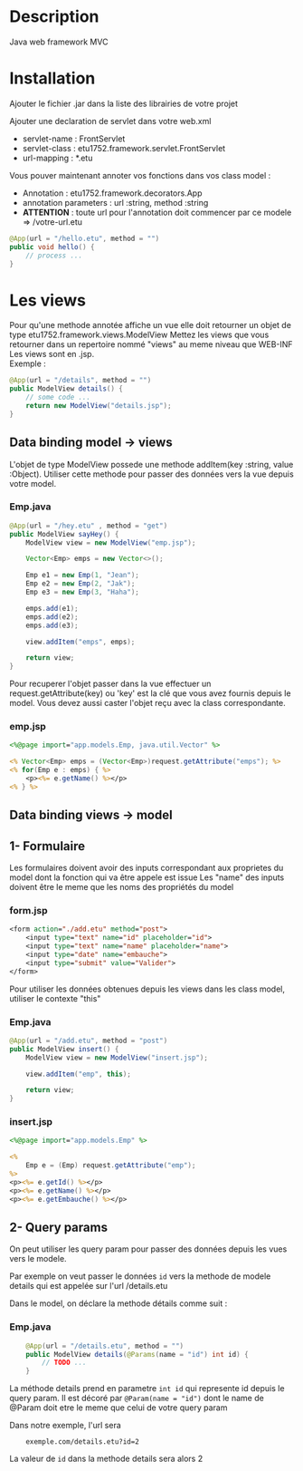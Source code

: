 # Description
Java web framework MVC

# Installation
Ajouter le fichier .jar dans la liste des librairies de votre projet

Ajouter une declaration de servlet dans votre web.xml
- servlet-name : FrontServlet
- servlet-class : etu1752.framework.servlet.FrontServlet
- url-mapping : *.etu

Vous pouver maintenant annoter vos fonctions dans vos class model :
- Annotation : etu1752.framework.decorators.App
- annotation parameters : url :string, method :string
- <strong>ATTENTION</strong> : toute url pour l'annotation doit commencer par ce modele => /votre-url.etu
```java
@App(url = "/hello.etu", method = "")
public void hello() {
    // process ...
}
```

# Les views
Pour qu'une methode annotée affiche un vue elle doit retourner un objet de type etu1752.framework.views.ModelView
Mettez les views que vous retourner dans un repertoire nommé "views" au meme niveau que WEB-INF
Les views sont en .jsp. <br>
Exemple : 
```java
@App(url = "/details", method = "")
public ModelView details() {
    // some code ...
    return new ModelView("details.jsp");
}
```
## Data binding model -> views
L'objet de type ModelView possede une methode addItem(key :string, value :Object). Utiliser cette methode pour passer des données vers la vue depuis votre model.

### Emp.java
```java
@App(url = "/hey.etu" , method = "get")
public ModelView sayHey() {
    ModelView view = new ModelView("emp.jsp");

    Vector<Emp> emps = new Vector<>();

    Emp e1 = new Emp(1, "Jean");
    Emp e2 = new Emp(2, "Jak");
    Emp e3 = new Emp(3, "Haha");

    emps.add(e1);
    emps.add(e2);
    emps.add(e3);

    view.addItem("emps", emps);

    return view;
}
```

Pour recuperer l'objet passer dans la vue effectuer un request.getAttribute(key) ou 'key' est la clé que vous avez fournis depuis le model. Vous devez aussi caster l'objet reçu avec la class correspondante.

### emp.jsp

```jsp
<%@page import="app.models.Emp, java.util.Vector" %>

<% Vector<Emp> emps = (Vector<Emp>)request.getAttribute("emps"); %>
<% for(Emp e : emps) { %>
    <p><%= e.getName() %></p>
<% } %>
```

## Data binding views -> model
## 1- Formulaire
Les formulaires doivent avoir des inputs correspondant aux proprietes du model dont la fonction qui va être appele est issue
Les "name" des inputs doivent être le meme que les noms des propriétés du model

### form.jsp
```jsp
<form action="./add.etu" method="post">
    <input type="text" name="id" placeholder="id">
    <input type="text" name="name" placeholder="name">
    <input type="date" name="embauche">
    <input type="submit" value="Valider">
</form>
```

Pour utiliser les données obtenues depuis les views dans les class model, utiliser le contexte "this"

### Emp.java
```java
@App(url = "/add.etu", method = "post")
public ModelView insert() {
    ModelView view = new ModelView("insert.jsp");

    view.addItem("emp", this);

    return view;
}
```

### insert.jsp
```jsp
<%@page import="app.models.Emp" %>

<% 
    Emp e = (Emp) request.getAttribute("emp");
%>
<p><%= e.getId() %></p>
<p><%= e.getName() %></p>
<p><%= e.getEmbauche() %></p>
```
## 2- Query params
On peut utiliser les query param pour passer des données depuis les vues vers le modele.

Par exemple on veut passer le données `id` vers la methode de modele details qui est appelée sur l'url /details.etu

Dans le model, on déclare la methode détails comme suit :
### Emp.java
```java
    @App(url = "/details.etu", method = "")
    public ModelView details(@Params(name = "id") int id) {
        // TODO ...
    }
```
La méthode details prend en parametre `int id` qui represente id depuis le query param. Il est décoré par `@Param(name = "id")` dont le name de @Param doit etre le meme que celui de votre query param

Dans notre exemple, l'url sera
```
    exemple.com/details.etu?id=2
```

La valeur de `id` dans la methode details sera alors 2